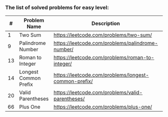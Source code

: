 ### The list of solved problems for easy level:

| #  | Problem Name          | Description                                          | Solution File                                                                 | Tests File                                                                            |
|----|-----------------------|------------------------------------------------------|-------------------------------------------------------------------------------|---------------------------------------------------------------------------------------|
| 1  | Two Sum               | https://leetcode.com/problems/two-sum/               | [TwoSum.java](src/main/java/com/sinuke/TwoSum.java)                           | [TwoSumTest.java](src/test/java/com/sinuke/TwoSumTest.java)                           |
| 9  | Palindrome Number     | https://leetcode.com/problems/palindrome-number/     | [PalindromeNumber.java](src/main/java/com/sinuke/PalindromeNumber.java)       | [PalindromeNumberTest.java](src/test/java/com/sinuke/PalindromeNumberTest.java)       |
| 13 | Roman to Integer      | https://leetcode.com/problems/roman-to-integer/      | [RomanToInt.java](src/main/java/com/sinuke/RomanToInt.java)                   | [RomanToIntTest.java](src/test/java/com/sinuke/RomanToIntTest.java)                   |
| 14 | Longest Common Prefix | https://leetcode.com/problems/longest-common-prefix/ | [LongestCommonPrefix.java](src/main/java/com/sinuke/LongestCommonPrefix.java) | [LongestCommonPrefixTest.java](src/test/java/com/sinuke/LongestCommonPrefixTest.java) |
| 20 | Valid Parentheses     | https://leetcode.com/problems/valid-parentheses/     | [ValidParentheses.java](src/main/java/com/sinuke/ValidParentheses.java)       | [ValidParenthesesTest.java](src/test/java/com/sinuke/ValidParenthesesTest.java)       |
| 66 | Plus One              | https://leetcode.com/problems/plus-one/              | [PlusOne.java](src/main/java/com/sinuke/PlusOne.java)                         | [PlusOneTest.java](src/test/java/com/sinuke/PlusOneTest.java)                         |